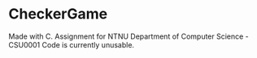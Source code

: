 # CheckerGame

Made with C. Assignment for NTNU Department of Computer Science - CSU0001
Code is currently unusable.
